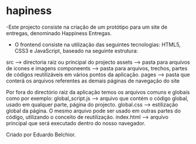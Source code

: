 # hapiness

-Este projecto consiste na criação de um protótipo para um site de entregas, denominado Happiness Entregas.

- O frontend consiste na utilização das seguintes tecnologias: HTML5, CSS3 e JavaScript, baseado na seguinte estrutura:

src --> directoria raiz ou principal do projecto
assets --> pasta para arquivos de icones e imagens
componeents --> pasta para arquivos, trechos, partes de códigos reutilizáveis em vários pontos da aplicação.
pages --> pasta que conterá os arquivos referentes as demais páginas de navegação do site

Por fora do directório raiz da aplicação temos os arquivos comuns e globais como por exemplo:
global_script.js --> arquivo que contém o código global, usado em qualquer parte, página do projecto.
global.css --> estilização global da página. O mesmo arquivo pode ser usado em outras partes do código, utilizando o conceito de reutilização.
index.html --> arquivo principal que será executado dentro do nosso navegador.

Criado por Eduardo Belchior.
